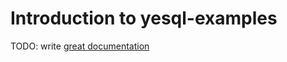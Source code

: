 # Introduction to yesql-examples

TODO: write [great documentation](http://jacobian.org/writing/what-to-write/)
